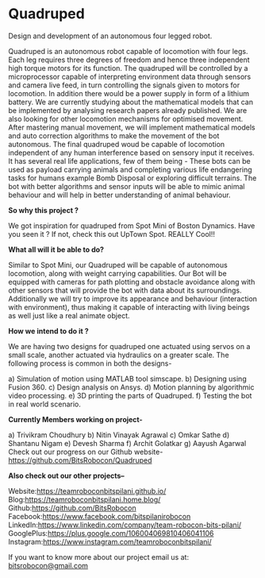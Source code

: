 # Quadruped
Design and development of an autonomous four legged robot.

Quadruped is an autonomous robot capable of locomotion with four legs. Each leg requires three degrees of freedom and hence three independent high torque motors for its function. The quadruped will be controlled by a microprocessor capable of interpreting environment data through sensors and camera live feed, in turn controlling the signals given to motors for locomotion. In addition there would be a power supply in form of a lithium battery. We are currently studying about the mathematical models that can be implemented by analysing research papers already published. We are also looking for other locomotion mechanisms for optimised movement. After mastering manual movement, we will implement mathematical models and auto correction algorithms to make the movement of the bot autonomous.
The final quadruped woud be capable of locomotion independent of any human interference based on sensory input it receives. It has several real life applications, few of them being - These bots can be used as payload carrying animals and completing various life endangering tasks for humans example Bomb Disposal or exploring difficult terrains. The bot with better algorithms and sensor inputs will be able to mimic animal behaviour and will help in better understanding of animal behaviour.

**So why this project ?**

We got inspiration for quadruped from Spot Mini of Boston Dynamics. Have you seen it ? If not, check this out UpTown Spot. REALLY Cool!!

**What all will it be able to do?**

Similar to Spot Mini, our Quadruped will be capable of autonomous locomotion, along with weight carrying capabilities. Our Bot will be equipped with cameras for path plotting and obstacle avoidance along with other sensors that will provide the bot with data about its surroundings. Additionally we will try to improve its appearance and behaviour (interaction with environment), thus making it capable of interacting with living beings as well just like a real animate object.

**How we intend to do it ?**

We are having two designs for quadruped one actuated using servos on a small scale, another actuated via hydraulics on a greater scale. The following process is common in both the designs-

a) Simulation of motion using MATLAB tool simscape.
b) Designing using Fusion 360.
c) Design analysis on Ansys.
d) Motion planning by algorithmic video processing.
e) 3D printing the parts of Quadruped.
f) Testing the bot in real world scenario.

**Currently Members working on project-**

a) Trivikram Choudhury
b) Nitin Vinayak Agrawal
c) Omkar Sathe
d) Shantanu Nigam
e) Devesh Sharma
f) Archit Golatkar
g) Aayush Agarwal
Check out our progress on our Github website-https://github.com/BitsRobocon/Quadruped

**Also check out our other projects–**

Website:https://teamroboconbitspilani.github.io/
Blog:https://teamroboconbitspilani.home.blog/
Github:https://github.com/BitsRobocon
Facebook:https://www.facebook.com/bitspilanirobocon
LinkedIn:https://www.linkedin.com/company/team-robocon-bits-pilani/
GooglePlus:https://plus.google.com/106004069810406041106
Instagram:https://www.instagram.com/teamroboconbitspilani/

If you want to know more about our project email us at: bitsrobocon@gmail.com
